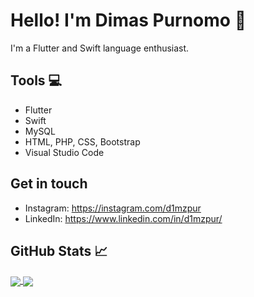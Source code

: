 # **Hello! I'm Dimas Purnomo** 👋 

I'm a Flutter and Swift language enthusiast. 

##  **Tools** 💻
* Flutter
* Swift
* MySQL
* HTML, PHP, CSS, Bootstrap
* Visual Studio Code

## Get in touch
- Instagram: https://instagram.com/d1mzpur
- LinkedIn: https://www.linkedin.com/in/d1mzpur/

## GitHub Stats 📈 
<a href="https://github.com/d1mzpur">
  <img align="center" src="https://github-readme-stats.vercel.app/api?username=d1mzpur&show_icons=true&line_height=27&count_private=true&title_color=ffffff&text_color=c9cacc&icon_color=2bbc8a&bg_color=1d1f21"/>
</a>
<a href="https://github.com/d1mzpur">
  <img align="center" src="https://github-readme-stats.vercel.app/api/top-langs/?username=d1mzpur&title_color=ffffff&text_color=c9cacc&icon_color=2bbc8a&bg_color=1d1f21&langs_count=3" />
</a>

<!--
**d1mzpur/d1mzpur** is a ✨ _special_ ✨ repository because its `README.md` (this file) appears on your GitHub profile.

Here are some ideas to get you started:

- 🔭 I’m currently working on ...
- 🌱 I’m currently learning ...
- 👯 I’m looking to collaborate on ...
- 🤔 I’m looking for help with ...
- 💬 Ask me about ...
- 📫 How to reach me: ...
- 😄 Pronouns: ...
- ⚡ Fun fact: ...
-->
